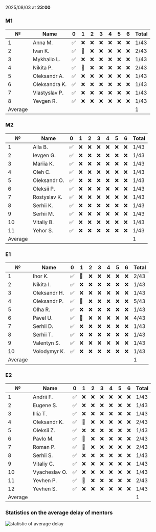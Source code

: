 2025/08/03 at **23:00**
### M1
|№|Name|0|1|2|3|4|5|6|Total|
|-----|-----|-----|-----|-----|-----|-----|-----|-----|-----|
|1|Anna M.|✅|❌|❌|❌|❌|❌|❌|1/43|
|2|Ivan K.|✅|🔄|❌|❌|❌|❌|❌|2/43|
|3|Mykhailo L.|✅|❌|❌|❌|❌|❌|❌|1/43|
|4|Nikita P.|✅|🔄|❌|❌|❌|❌|❌|2/43|
|5|Oleksandr A.|✅|❌|❌|❌|❌|❌|❌|1/43|
|6|Oleksandra K.|✅|❌|❌|❌|❌|❌|❌|1/43|
|7|Vlastyslav P.|✅|❌|❌|❌|❌|❌|❌|1/43|
|8|Yevgen R.|✅|❌|❌|❌|❌|❌|❌|1/43|
|Average|||||||||1|
### M2
|№|Name|0|1|2|3|4|5|6|Total|
|-----|-----|-----|-----|-----|-----|-----|-----|-----|-----|
|1|Alla B.|✅|❌|❌|❌|❌|❌|❌|1/43|
|2|Ievgen G.|✅|❌|❌|❌|❌|❌|❌|1/43|
|3|Mariia K.|✅|❌|❌|❌|❌|❌|❌|1/43|
|4|Oleh C.|✅|❌|❌|❌|❌|❌|❌|1/43|
|5|Oleksandr O.|✅|❌|❌|❌|❌|❌|❌|1/43|
|6|Oleksii P.|✅|❌|❌|❌|❌|❌|❌|1/43|
|7|Rostyslav K.|✅|❌|❌|❌|❌|❌|❌|1/43|
|8|Serhii K.|✅|❌|❌|❌|❌|❌|❌|1/43|
|9|Serhii M.|✅|❌|❌|❌|❌|❌|❌|1/43|
|10|Vitaliy B.|✅|❌|❌|❌|❌|❌|❌|1/43|
|11|Yehor S.|✅|❌|❌|❌|❌|❌|❌|1/43|
|Average|||||||||1|
### E1
|№|Name|0|1|2|3|4|5|6|Total|
|-----|-----|-----|-----|-----|-----|-----|-----|-----|-----|
|1|Ihor K.|✅|🔄|❌|❌|❌|❌|❌|2/43|
|2|Nikita I.|✅|❌|❌|❌|❌|❌|❌|1/43|
|3|Oleksandr H.|✅|❌|❌|❌|❌|❌|❌|1/43|
|4|Oleksandr P.|✅|🔄|❌|❌|❌|❌|❌|5/43|
|5|Olha R.|✅|❌|❌|❌|❌|❌|❌|1/43|
|6|Pavel U.|✅|🔄|❌|❌|❌|❌|❌|4/43|
|7|Serhii D.|✅|❌|❌|❌|❌|❌|❌|1/43|
|8|Serhii T.|✅|❌|❌|❌|❌|❌|❌|1/43|
|9|Valentyn S.|✅|❌|❌|❌|❌|❌|❌|1/43|
|10|Volodymyr K.|✅|❌|❌|❌|❌|❌|❌|1/43|
|Average|||||||||1|
### E2
|№|Name|0|1|2|3|4|5|6|Total|
|-----|-----|-----|-----|-----|-----|-----|-----|-----|-----|
|1|Andrii F.|✅|❌|❌|❌|❌|❌|❌|1/43|
|2|Eugene S.|✅|❌|❌|❌|❌|❌|❌|1/43|
|3|Illia T.|✅|❌|❌|❌|❌|❌|❌|1/43|
|4|Oleksandr K.|✅|🔄|❌|❌|❌|❌|❌|2/43|
|5|Oleksii Z.|✅|❌|❌|❌|❌|❌|❌|1/43|
|6|Pavlo M.|✅|🔄|❌|❌|❌|❌|❌|2/43|
|7|Roman P.|✅|🔄|❌|❌|❌|❌|❌|2/43|
|8|Serhii S.|✅|❌|❌|❌|❌|❌|❌|1/43|
|9|Vitaliy C.|✅|❌|❌|❌|❌|❌|❌|1/43|
|10|Vyacheslav O.|✅|❌|❌|❌|❌|❌|❌|1/43|
|11|Yevhen P.|✅|🔄|❌|❌|❌|❌|❌|2/43|
|12|Yevhen S.|✅|❌|❌|❌|❌|❌|❌|1/43|
|Average|||||||||1|

### Statistics on the average delay of mentors
![statistic of average delay](https://docs.google.com/spreadsheets/d/e/2PACX-1vTRGxaJWiz7gJtvcjwtHPyyd5ju-BPGGEvp5XTIwGS92XWrY8xHYajrexYFqIVDSJIX7LGb8XaB6X3S/pubchart?oid=1439917493&format=image)
